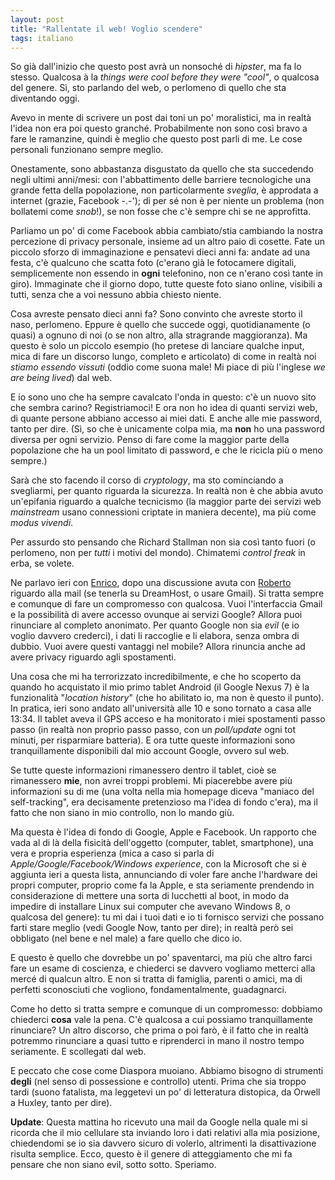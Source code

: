 ```yaml
---
layout: post
title: "Rallentate il web! Voglio scendere"
tags: italiano
---
```


So già dall'inizio che questo post avrà un nonsoché di _hipster_, ma fa lo stesso. Qualcosa à la _things were cool before they were "cool"_, o qualcosa del genere.
Sì, sto parlando del web, o perlomeno di quello che sta diventando oggi.

Avevo in mente di scrivere un post dai toni un po' moralistici, ma in realtà l'idea non era poi questo granché. Probabilmente non sono così bravo  a fare le ramanzine, quindi è meglio che questo post parli di me. Le cose personali funzionano sempre meglio.

Onestamente, sono abbastanza disgustato da quello che sta succedendo negli ultimi anni/mesi: con l'abbattimento delle barriere tecnologiche una grande fetta della popolazione, non particolarmente _sveglia_, è approdata a internet (grazie, Facebook -.-'); di per sé non è per niente un problema (non bollatemi come _snob_!), se non fosse che c'è sempre chi se ne approfitta.

Parliamo un po' di come Facebook abbia cambiato/stia cambiando la nostra percezione di privacy personale, insieme ad un altro paio di cosette. Fate un piccolo sforzo di immaginazione e pensatevi dieci anni fa: andate ad una festa, c'è qualcuno che scatta foto (c'erano già le fotocamere digitali, semplicemente non essendo in __ogni__ telefonino, non ce n'erano così tante in giro). Immaginate che il giorno dopo, tutte queste foto siano online, visibili a tutti, senza che a voi nessuno abbia chiesto niente.

Cosa avreste pensato dieci anni fa? Sono convinto che avreste storto il naso, perlomeno. Eppure è quello che succede oggi, quotidianamente (o quasi) a ognuno di noi (o se non altro, alla stragrande maggioranza). Ma questo è solo un piccolo esempio (ho pretese di lanciare qualche input, mica di fare un discorso lungo, completo e articolato) di come in realtà noi _stiamo essendo vissuti_ (oddio come suona male! Mi piace di più l'inglese _we are being lived_) dal web.

E io sono uno che ha sempre cavalcato l'onda in questo: c'è un nuovo sito che sembra carino? Registriamoci! E ora non ho idea di quanti servizi web, di quante persone abbiano accesso ai miei dati. E anche alle mie password, tanto per dire. (Sì, so che è unicamente colpa mia, ma __non__ ho una password diversa per ogni servizio. Penso di fare come la maggior parte della popolazione che ha un pool limitato di password, e che le ricicla più o meno sempre.)

Sarà che sto facendo il corso di _cryptology_, ma sto cominciando a svegliarmi, per quanto riguarda la sicurezza. In realtà non è che abbia avuto un'epifania riguardo a qualche tecnicismo (la maggior parte dei servizi web _mainstream_ usano connessioni criptate in maniera decente), ma più come _modus vivendi_.

Per assurdo sto pensando che Richard Stallman non sia così tanto fuori (o perlomeno, non per _tutti_ i motivi del mondo). Chimatemi _control freak_ in erba, se volete.

Ne parlavo ieri con [Enrico](http://rubbo.li), dopo una discussione avuta con [Roberto](http://kalamun.org) riguardo alla mail (se tenerla su DreamHost, o usare Gmail). Si tratta sempre e comunque di fare un compromesso con qualcosa. Vuoi l'interfaccia Gmail e la possibilità di avere accesso ovunque ai servizi Google? Allora puoi rinunciare al completo anonimato. Per quanto Google non sia _evil_ (e io voglio davvero crederci), i dati li raccoglie e li elabora, senza ombra di dubbio. Vuoi avere questi vantaggi nel mobile? Allora rinuncia anche ad avere privacy riguardo agli spostamenti.

Una cosa che mi ha terrorizzato incredibilmente, e che ho scoperto da quando ho acquistato il mio primo tablet Android (il Google Nexus 7) è la funzionalità "_location history_" (che ho abilitato io, ma non è questo il punto). In pratica, ieri sono andato all'università alle 10 e sono tornato a casa alle 13:34. Il tablet aveva il GPS acceso e ha monitorato i miei spostamenti passo passo (in realtà non proprio passo passo, con un _poll/update_ ogni tot minuti, per risparmiare batteria). E ora tutte queste informazioni sono tranquillamente disponibili dal mio account Google, ovvero sul web.

Se tutte queste informazioni rimanessero dentro il tablet, cioè se rimanessero __mie__, non avrei troppi problemi. Mi piacerebbe avere più informazioni su di me (una volta nella mia homepage diceva "maniaco del self-tracking", era decisamente pretenzioso ma l'idea di fondo c'era), ma il fatto che non siano in mio controllo, non lo mando giù.

Ma questa è l'idea di fondo di Google, Apple e Facebook. Un rapporto che vada al di là della fisicità dell'oggetto (computer, tablet, smartphone), una vera e propria esperienza (mica a caso si parla di _Apple/Google/Facebook/Windows experience_, con la Microsoft che si è aggiunta ieri a questa lista, annunciando di voler fare anche l'hardware dei propri computer, proprio come fa la Apple, e sta seriamente prendendo in considerazione di mettere una sorta di lucchetti al boot, in modo da impedire di installare Linux sui computer che avevano Windows 8, o qualcosa del genere): tu mi dai i tuoi dati e io ti fornisco servizi che possano farti stare meglio (vedi Google Now, tanto per dire); in realtà però sei obbligato (nel bene e nel male) a fare quello che dico io.

E questo è quello che dovrebbe un po' spaventarci, ma più che altro farci fare un esame di coscienza, e chiederci se davvero vogliamo metterci alla mercé di qualcun altro. E non si tratta di famiglia, parenti o amici, ma di perfetti sconosciuti che vogliono, fondamentalmente, guadagnarci.

Come ho detto si tratta sempre e comunque di un compromesso: dobbiamo chiederci __cosa__ vale la pena. C'è qualcosa a cui possiamo tranquillamente rinunciare? Un altro discorso, che prima o poi farò, è il fatto che in realtà potremmo rinunciare a quasi tutto e riprenderci in mano il nostro tempo seriamente. E scollegati dal web.

E peccato che cose come Diaspora muoiano. Abbiamo bisogno di strumenti __degli__ (nel senso di possessione e controllo) utenti. Prima che sia troppo tardi (suono fatalista, ma leggetevi un po' di letteratura distopica, da Orwell a Huxley, tanto per dire).

**Update**: Questa mattina ho ricevuto una mail da Google nella quale mi si ricorda che il mio cellulare sta inviando loro i dati relativi alla mia posizione, chiedendomi se io sia davvero sicuro di volerlo, altrimenti la disattivazione risulta semplice. Ecco, questo è il genere di atteggiamento che mi fa pensare che non siano evil, sotto sotto. Speriamo.
